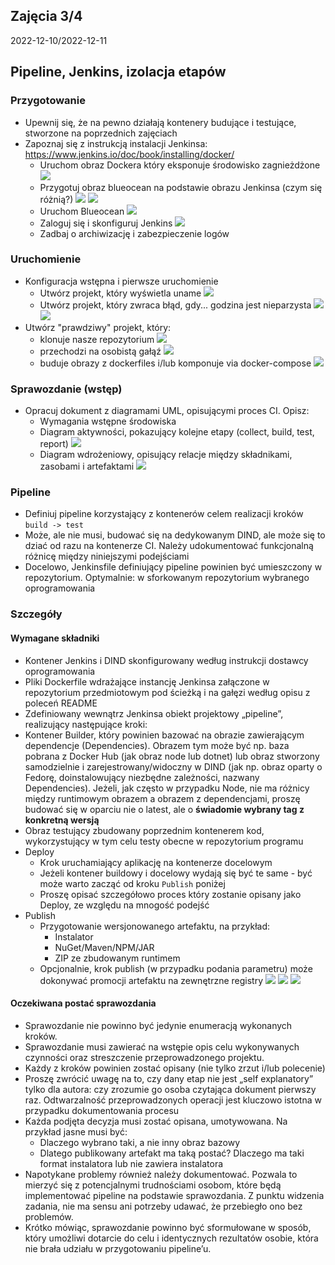 ## Zajęcia 3/4
2022-12-10/2022-12-11
## Pipeline, Jenkins, izolacja etapów

### Przygotowanie
* Upewnij się, że na pewno działają kontenery budujące i testujące, stworzone na poprzednich zajęciach
* Zapoznaj się z instrukcją instalacji Jenkinsa: https://www.jenkins.io/doc/book/installing/docker/
  * Uruchom obraz Dockera który eksponuje środowisko zagnieżdżone
  ![](./images/3-1.png)
  * Przygotuj obraz blueocean na podstawie obrazu Jenkinsa (czym się różnią?)
  ![](./images/3-2.png)
  ![](./images/3-3.png)
  * Uruchom Blueocean
  ![](./images/3-5.png)
  * Zaloguj się i skonfiguruj Jenkins
  ![](./images/3-4.png)
  * Zadbaj o archiwizację i zabezpieczenie logów

### Uruchomienie 
* Konfiguracja wstępna i pierwsze uruchomienie
  * Utwórz projekt, który wyświetla uname
  ![](./images/3-6.png)
  * Utwórz projekt, który zwraca błąd, gdy... godzina jest nieparzysta
  ![](./images/3-7.png)
  ![](./images/3-8.png)
* Utwórz "prawdziwy" projekt, który:
  * klonuje nasze repozytorium
  ![](./images/3-9.png)
  * przechodzi na osobistą gałąź
  ![](./images/3-10.png)
  * buduje obrazy z dockerfiles i/lub komponuje via docker-compose
  ![](./images/3-11.png)
  
### Sprawozdanie (wstęp)
* Opracuj dokument z diagramami UML, opisującymi proces CI. Opisz:
  * Wymagania wstępne środowiska
  * Diagram aktywności, pokazujący kolejne etapy (collect, build, test, report)
  ![](./images/3-15.png)
  * Diagram wdrożeniowy, opisujący relacje między składnikami, zasobami i artefaktami
  ![](./images/3-16.png)
  
### Pipeline
* Definiuj pipeline korzystający z kontenerów celem realizacji kroków `build -> test`
* Może, ale nie musi, budować się na dedykowanym DIND, ale może się to dziać od razu na kontenerze CI. Należy udokumentować funkcjonalną różnicę między niniejszymi podejściami
* Docelowo, Jenkinsfile definiujący pipeline powinien być umieszczony w repozytorium. Optymalnie: w sforkowanym repozytorium wybranego oprogramowania

### Szczegóły
#### Wymagane składniki
*  Kontener Jenkins i DIND skonfigurowany według instrukcji dostawcy oprogramowania
*  Pliki Dockerfile wdrażające instancję Jenkinsa załączone w repozytorium przedmiotowym pod ścieżką i na gałęzi według opisu z poleceń README
*  Zdefiniowany wewnątrz Jenkinsa obiekt projektowy „pipeline”, realizujący następujące kroki:
  * Kontener Builder, który powinien bazować na obrazie zawierającym dependencje (Dependencies). Obrazem tym może być np. baza pobrana z Docker Hub (jak obraz node lub 
dotnet) lub obraz stworzony samodzielnie i zarejestrowany/widoczny w DIND (jak np. obraz oparty o Fedorę, doinstalowujący niezbędne zależności, nazwany Dependencies). Jeżeli, jak często w przypadku Node, nie ma różnicy między runtimowym obrazem a obrazem z dependencjami, proszę budować się w oparciu nie o latest, ale o **świadomie wybrany tag z konkretną wersją**
  * Obraz testujący zbudowany poprzednim kontenerem kod, wykorzystujący w tym celu testy obecne w repozytorium programu
  * Deploy
    *  Krok uruchamiający aplikację na kontenerze docelowym
    *  Jeżeli kontener buildowy i docelowy wydają się być te same - być może warto zacząć od kroku `Publish` poniżej
    *  Proszę opisać szczegółowo proces który zostanie opisany jako Deploy, ze względu na mnogość podejść
  * Publish
    * Przygotowanie wersjonowanego artefaktu, na przykład:
      * Instalator
      * NuGet/Maven/NPM/JAR
      * ZIP ze zbudowanym runtimem
    * Opcjonalnie, krok publish (w przypadku podania parametru) może dokonywać promocji artefaktu na zewnętrzne registry
  ![](./images/3-12.png)
  ![](./images/3-13.png)
  ![](./images/3-14.png)
#### Oczekiwana postać sprawozdania
* Sprawozdanie nie powinno być jedynie enumeracją wykonanych kroków.
* Sprawozdanie musi zawierać na wstępie opis celu wykonywanych czynności oraz streszczenie przeprowadzonego projektu.
* Każdy z kroków powinien zostać opisany (nie tylko zrzut i/lub polecenie)
* Proszę zwrócić uwagę na to, czy dany etap nie jest „self explanatory” tylko dla autora: czy zrozumie go osoba czytająca dokument pierwszy raz. Odtwarzalność przeprowadzonych operacji jest kluczowo istotna w przypadku dokumentowania procesu
* Każda podjęta decyzja musi zostać opisana, umotywowana. Na przykład jasne musi być:
  * Dlaczego wybrano taki, a nie inny obraz bazowy
  * Dlatego publikowany artefakt ma taką postać? Dlaczego ma taki format instalatora lub nie zawiera instalatora
* Napotykane problemy również należy dokumentować. Pozwala to mierzyć się z potencjalnymi trudnościami osobom, które będą implementować pipeline na podstawie sprawozdania. Z punktu widzenia zadania, nie ma sensu ani potrzeby udawać, że przebiegło ono bez problemów.
* Krótko mówiąc, sprawozdanie powinno być sformułowane w sposób, który umożliwi dotarcie do celu i identycznych rezultatów osobie, która nie brała udziału w przygotowaniu pipeline’u.


